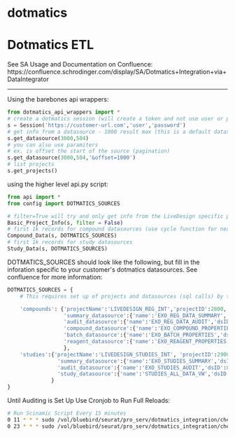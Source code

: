 # dotmatics
<h1>Dotmatics ETL</h1>
See SA Usage and Documentation on Confluence: https://confluence.schrodinger.com/display/SA/Dotmatics+Integration+via+DataIntegrator
<hr>

Using the barebones api wrappers:

```python
from dotmatics_api_wrappers import *
# create a dotmatics session (will create a token and not use user or pw again)
s = Session('https://customer-url.com','user','password')
# get info from a datasource - 1000 result max (this is a default datasource)
s.get_datasource(3000,504)
# you can also use paramiters
# ex. is offset the start of the source (pagination)
s.get_datasource(3000,504,'&offset=1000')
# list projects
s.get_projects()
```
using the higher level api.py script:

```python
from api import *
from config import DOTMATICS_SOURCES

# filter=True will try and only get info from the LiveDesign specific projects and datasources. False gets all.
Basic_Project_Info(s, filter = False)
# first 1k records for compound datasources (use cycle function for next batch)
Compound_Data(s, DOTMATICS_SOURCES)
# first 1k records for study datasources
Study_Data(s, DOTMATICS_SOURCES)
```
DOTMATICS_SOURCES should look like the following, but fill in the inforation specific to your customer's dotmatics datasources. See confluence for more information:

```python
DOTMATICS_SOURCES = {
    # This requires set up of projects and datasources (sql calls) by the customer on the dotmatics side. We then just specify the datasources and projects here.

    'compounds': {'projectName':'LIVEDESIGN_REG_INT','projectID':2800,
                  'summary_datasource':{'name':'EXO_REG_DATA_SUMMARY','dsID':821},
                  'audit_datasource':{'name':'EXO_REG_DATA_AUDIT','dsID':822},
                  'compound_datasource':{'name':'EXO_COMPOUND_PROPERTIES','dsID':823},
                  'batch_datasource':{'name':'EXO_BATCH_PROPERTIES','dsID':824},
                  'reagent_datasource':{'name':'EXO_REAGENT_PROPERTIES','dsID':825},
                  },
    'studies':{'projectName':'LIVEDESIGN_STUDIES_INT', 'projectID':2900,
                'summary_datasource':{'name':'EXO_STUDIES_SUMMARY','dsID':826},
                'audit_datasource':{'name':'EXO_STUDIES_AUDIT','dsID':827},
                'study_datasource':{'name':'STUDIES_ALL_DATA_VW','dsID':839}
              }
}
```

Until Auditing is Set Up Use Cronjob to Run Full Reloads:
```bash
# Run Scinamic Script Every 15 minutes
0 11 * * * sudo /vol/bluebird/seurat/pro_serv/dotmatics_integration/chef/dotmatics_runner.sh
0 23 * * * sudo /vol/bluebird/seurat/pro_serv/dotmatics_integration/chef/dotmatics_runner.sh
```
